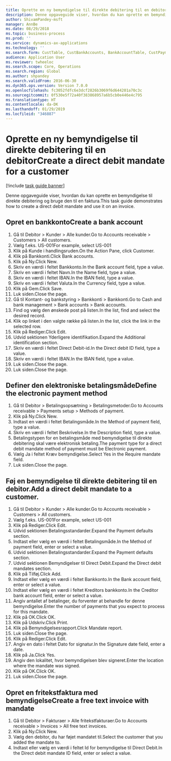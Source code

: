 ```yaml
---
title: Oprette en ny bemyndigelse til direkte debitering til en debitor
description: Denne opgaveguide viser, hvordan du kan oprette en bemyndigelse til direkte debitering og bruge den til en faktura.
author: ShivamPandey-msft
manager: AnnBe
ms.date: 08/29/2018
ms.topic: business-process
ms.prod: ''
ms.service: dynamics-ax-applications
ms.technology: ''
ms.search.form: CustTable, CustBankAccounts, BankAccountTable, CustPaymMode, CustDirectDebitMandate, BankAccountTableLookUp, SrsReportViewerForm,  LogisticsAddressCityLookup, CustFreeInvoice, CustTableLookup
audience: Application User
ms.reviewer: twheeloc
ms.search.scope: Core, Operations
ms.search.region: Global
ms.author: shpandey
ms.search.validFrom: 2016-06-30
ms.dyn365.ops.version: Version 7.0.0
ms.openlocfilehash: fc3052fdfc6e3dcf2826b3069f6d644201a70c3c
ms.sourcegitcommit: 0f530e5f72a40f383868957a6b5cb0e446e4c795
ms.translationtype: HT
ms.contentlocale: da-DK
ms.lasthandoff: 01/29/2019
ms.locfileid: "346887"
---
```

# <a name="create-a-direct-debit-mandate-for-a-customer"></a><span data-ttu-id="43838-103">Oprette en ny bemyndigelse til direkte debitering til en debitor</span><span class="sxs-lookup"><span data-stu-id="43838-103">Create a direct debit mandate for a customer</span></span>

[!include [task guide banner](../../includes/task-guide-banner.md)]

<span data-ttu-id="43838-104">Denne opgaveguide viser, hvordan du kan oprette en bemyndigelse til direkte debitering og bruge den til en faktura.</span><span class="sxs-lookup"><span data-stu-id="43838-104">This task guide demonstrates how to create a direct debit mandate and use it on an invoice.</span></span>


## <a name="create-a-bank-account"></a><span data-ttu-id="43838-105">Opret en bankkonto</span><span class="sxs-lookup"><span data-stu-id="43838-105">Create a bank account</span></span>
1. <span data-ttu-id="43838-106">Gå til Debitor > Kunder > Alle kunder.</span><span class="sxs-lookup"><span data-stu-id="43838-106">Go to Accounts receivable > Customers > All customers.</span></span>
2. <span data-ttu-id="43838-107">Vælg f.eks. US-001</span><span class="sxs-lookup"><span data-stu-id="43838-107">For example, select US-001</span></span>
3. <span data-ttu-id="43838-108">Klik på Kunde i handlingsruden.</span><span class="sxs-lookup"><span data-stu-id="43838-108">On the Action Pane, click Customer.</span></span>
4. <span data-ttu-id="43838-109">Klik på Bankkonti.</span><span class="sxs-lookup"><span data-stu-id="43838-109">Click Bank accounts.</span></span>
5. <span data-ttu-id="43838-110">Klik på Ny.</span><span class="sxs-lookup"><span data-stu-id="43838-110">Click New.</span></span>
6. <span data-ttu-id="43838-111">Skriv en værdi i feltet Bankkonto.</span><span class="sxs-lookup"><span data-stu-id="43838-111">In the Bank account field, type a value.</span></span>
7. <span data-ttu-id="43838-112">Skriv en værdi i feltet Navn.</span><span class="sxs-lookup"><span data-stu-id="43838-112">In the Name field, type a value.</span></span>
8. <span data-ttu-id="43838-113">Skriv en værdi i feltet IBAN.</span><span class="sxs-lookup"><span data-stu-id="43838-113">In the IBAN field, type a value.</span></span>
9. <span data-ttu-id="43838-114">Skriv en værdi i feltet Valuta.</span><span class="sxs-lookup"><span data-stu-id="43838-114">In the Currency field, type a value.</span></span>
10. <span data-ttu-id="43838-115">Klik på Gem.</span><span class="sxs-lookup"><span data-stu-id="43838-115">Click Save.</span></span>
11. <span data-ttu-id="43838-116">Luk siden.</span><span class="sxs-lookup"><span data-stu-id="43838-116">Close the page.</span></span>
12. <span data-ttu-id="43838-117">Gå til Kontant- og bankstyring > Bankkonti > Bankkonti.</span><span class="sxs-lookup"><span data-stu-id="43838-117">Go to Cash and bank management > Bank accounts > Bank accounts.</span></span>
13. <span data-ttu-id="43838-118">Find og vælg den ønskede post på listen.</span><span class="sxs-lookup"><span data-stu-id="43838-118">In the list, find and select the desired record.</span></span>
14. <span data-ttu-id="43838-119">Klik op linket i den valgte række på listen.</span><span class="sxs-lookup"><span data-stu-id="43838-119">In the list, click the link in the selected row.</span></span>
15. <span data-ttu-id="43838-120">Klik på Rediger.</span><span class="sxs-lookup"><span data-stu-id="43838-120">Click Edit.</span></span>
16. <span data-ttu-id="43838-121">Udvid sektionen Yderligere identifikation.</span><span class="sxs-lookup"><span data-stu-id="43838-121">Expand the Additional identification section.</span></span>
17. <span data-ttu-id="43838-122">Skriv en værdi i feltet Direct Debit-id.</span><span class="sxs-lookup"><span data-stu-id="43838-122">In the Direct debit ID field, type a value.</span></span>
18. <span data-ttu-id="43838-123">Skriv en værdi i feltet IBAN.</span><span class="sxs-lookup"><span data-stu-id="43838-123">In the IBAN field, type a value.</span></span>
19. <span data-ttu-id="43838-124">Luk siden.</span><span class="sxs-lookup"><span data-stu-id="43838-124">Close the page.</span></span>
20. <span data-ttu-id="43838-125">Luk siden.</span><span class="sxs-lookup"><span data-stu-id="43838-125">Close the page.</span></span>

## <a name="define-the-electronic-payment-method"></a><span data-ttu-id="43838-126">Definer den elektroniske betalingsmåde</span><span class="sxs-lookup"><span data-stu-id="43838-126">Define the electronic payment method</span></span>
1. <span data-ttu-id="43838-127">Gå til Debitor > Betalingsopsætning > Betalingsmetoder.</span><span class="sxs-lookup"><span data-stu-id="43838-127">Go to Accounts receivable > Payments setup > Methods of payment.</span></span>
2. <span data-ttu-id="43838-128">Klik på Ny.</span><span class="sxs-lookup"><span data-stu-id="43838-128">Click New.</span></span>
3. <span data-ttu-id="43838-129">Indtast en værdi i feltet Betalingsmåde.</span><span class="sxs-lookup"><span data-stu-id="43838-129">In the Method of payment field, type a value.</span></span>
4. <span data-ttu-id="43838-130">Skriv en værdi i feltet Beskrivelse.</span><span class="sxs-lookup"><span data-stu-id="43838-130">In the Description field, type a value.</span></span>
5. <span data-ttu-id="43838-131">Betalingstypen for en betalingsmåde med bemyndigelse til direkte debitering skal være elektronisk betaling.</span><span class="sxs-lookup"><span data-stu-id="43838-131">The payment type for a direct debit mandate method of payment must be Electronic payment.</span></span>
6. <span data-ttu-id="43838-132">Vælg Ja i feltet Kræv bemyndigelse.</span><span class="sxs-lookup"><span data-stu-id="43838-132">Select Yes in the Require mandate field.</span></span>
7. <span data-ttu-id="43838-133">Luk siden.</span><span class="sxs-lookup"><span data-stu-id="43838-133">Close the page.</span></span>

## <a name="add-a-direct-debit-mandate-to-a-customer"></a><span data-ttu-id="43838-134">Føj en bemyndigelse til direkte debitering til en debitor.</span><span class="sxs-lookup"><span data-stu-id="43838-134">Add a direct debit mandate to a customer.</span></span>
1. <span data-ttu-id="43838-135">Gå til Debitor > Kunder > Alle kunder.</span><span class="sxs-lookup"><span data-stu-id="43838-135">Go to Accounts receivable > Customers > All customers.</span></span>
2. <span data-ttu-id="43838-136">Vælg f.eks. US-001</span><span class="sxs-lookup"><span data-stu-id="43838-136">For example, select US-001</span></span>
3. <span data-ttu-id="43838-137">Klik på Rediger.</span><span class="sxs-lookup"><span data-stu-id="43838-137">Click Edit.</span></span>
4. <span data-ttu-id="43838-138">Udvid sektionen Betalingsstandarder.</span><span class="sxs-lookup"><span data-stu-id="43838-138">Expand the Payment defaults section.</span></span>
5. <span data-ttu-id="43838-139">Indtast eller vælg en værdi i feltet Betalingsmåde.</span><span class="sxs-lookup"><span data-stu-id="43838-139">In the Method of payment field, enter or select a value.</span></span>
6. <span data-ttu-id="43838-140">Udvid sektionen Betalingsstandarder.</span><span class="sxs-lookup"><span data-stu-id="43838-140">Expand the Payment defaults section.</span></span>
7. <span data-ttu-id="43838-141">Udvid sektionen Bemyndigelser til Direct Debit.</span><span class="sxs-lookup"><span data-stu-id="43838-141">Expand the Direct debit mandates section.</span></span>
8. <span data-ttu-id="43838-142">Klik på Tilføj.</span><span class="sxs-lookup"><span data-stu-id="43838-142">Click Add.</span></span>
9. <span data-ttu-id="43838-143">Indtast eller vælg en værdi i feltet Bankkonto.</span><span class="sxs-lookup"><span data-stu-id="43838-143">In the Bank account field, enter or select a value.</span></span>
10. <span data-ttu-id="43838-144">Indtast eller vælg en værdi i feltet Kreditors bankkonto.</span><span class="sxs-lookup"><span data-stu-id="43838-144">In the Creditor bank account field, enter or select a value.</span></span>
11. <span data-ttu-id="43838-145">Angiv antallet af betalinger, du forventer at behandle for denne bemyndigelse.</span><span class="sxs-lookup"><span data-stu-id="43838-145">Enter the number of payments that you expect to process for this mandate.</span></span>
12. <span data-ttu-id="43838-146">Klik på OK.</span><span class="sxs-lookup"><span data-stu-id="43838-146">Click OK.</span></span>
13. <span data-ttu-id="43838-147">Klik på Udskriv.</span><span class="sxs-lookup"><span data-stu-id="43838-147">Click Print.</span></span>
14. <span data-ttu-id="43838-148">Klik på Bemyndigelsesrapport.</span><span class="sxs-lookup"><span data-stu-id="43838-148">Click Mandate report.</span></span>
15. <span data-ttu-id="43838-149">Luk siden.</span><span class="sxs-lookup"><span data-stu-id="43838-149">Close the page.</span></span>
16. <span data-ttu-id="43838-150">Klik på Rediger.</span><span class="sxs-lookup"><span data-stu-id="43838-150">Click Edit.</span></span>
17. <span data-ttu-id="43838-151">Angiv en dato i feltet Dato for signatur.</span><span class="sxs-lookup"><span data-stu-id="43838-151">In the Signature date field, enter a date.</span></span>
18. <span data-ttu-id="43838-152">Klik på Ja.</span><span class="sxs-lookup"><span data-stu-id="43838-152">Click Yes.</span></span>
19. <span data-ttu-id="43838-153">Angiv den lokalitet, hvor bemyndigelsen blev signeret.</span><span class="sxs-lookup"><span data-stu-id="43838-153">Enter the location where the mandate was signed.</span></span>
20. <span data-ttu-id="43838-154">Klik på OK.</span><span class="sxs-lookup"><span data-stu-id="43838-154">Click OK.</span></span>
21. <span data-ttu-id="43838-155">Luk siden.</span><span class="sxs-lookup"><span data-stu-id="43838-155">Close the page.</span></span>

## <a name="create-a-free-text-invoice-with-mandate"></a><span data-ttu-id="43838-156">Opret en fritekstfaktura med bemyndigelse</span><span class="sxs-lookup"><span data-stu-id="43838-156">Create a free text invoice with mandate</span></span>
1. <span data-ttu-id="43838-157">Gå til Debitor > Fakturaer > Alle fritekstfakturaer.</span><span class="sxs-lookup"><span data-stu-id="43838-157">Go to Accounts receivable > Invoices > All free text invoices.</span></span>
2. <span data-ttu-id="43838-158">Klik på Ny.</span><span class="sxs-lookup"><span data-stu-id="43838-158">Click New.</span></span>
3. <span data-ttu-id="43838-159">Vælg den debitor, du har føjet mandatet til.</span><span class="sxs-lookup"><span data-stu-id="43838-159">Select the customer that you added the mandate to.</span></span>
4. <span data-ttu-id="43838-160">Indtast eller vælg en værdi i feltet Id for bemyndigelse til Direct Debit.</span><span class="sxs-lookup"><span data-stu-id="43838-160">In the Direct debit mandate ID field, enter or select a value.</span></span>

